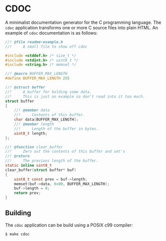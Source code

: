CDOC
====

A minimalist documentation generator for the C programming language.
The `cdoc` application transforms one or more C source files into plain HTML.
An example of `cdoc` documentation is as follows:

```c
//! @file readme-example.h
//!     A small file to show off cdoc

#include <stddef.h> /* size_t */
#include <stdint.h> /* uint8_t */
#include <string.h> /* memset */

//! @macro BUFFER_MAX_LENGTH
#define BUFFER_MAX_LENGTH 255

//! @struct buffer
//!     A buffer for holding some data.
//!     This is just an example so don't read into it too much.
struct buffer
{
    //! @member data
    //!     Contents of this buffer.
    char data[BUFFER_MAX_LENGTH];
    //! @member length
    //!     Length of the buffer in bytes.
    uint8_t length;
};

//! @function clear_buffer
//!     Zero out the contents of this buffer and set's
//! @return
//!     The previous length of the buffer.
static inline uint8_t
clear_buffer(struct buffer* buf)
{
    uint8_t const prev = buf->length;
    memset(buf->data, 0x00, BUFFER_MAX_LENGTH);
    buf->length = 0;
    return prev;
}
```

## Building

The `cdoc` application can be build using a POSIX c99 compiler:

```sh
$ make cdoc
```


